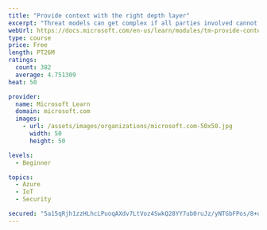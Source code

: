 ```yaml
---
title: "Provide context with the right depth layer"
excerpt: "Threat models can get complex if all parties involved cannot agree on a data-flow diagram depth layer that provides enough context to satisfy requirements"
webUrl: https://docs.microsoft.com/en-us/learn/modules/tm-provide-context-with-the-right-depth-layer/
type: course
price: Free
length: PT26M
ratings:
  count: 382
  average: 4.751309
heat: 50

provider:
  name: Microsoft Learn
  domain: microsoft.com
  images:
    - url: /assets/images/organizations/microsoft.com-50x50.jpg
      width: 50
      height: 50

levels:
  - Beginner

topics:
  - Azure
  - IoT
  - Security

secured: "5a15qRjh1zzHLhcLPuoqAXdv7LtVoz4SwkQ28YY7ub0ruJz/yNTGbFPos/8+uvycD3S1Lh1xqOXvdVOlskM0KWjtp4Yrqd5s5N5mDqwT7bLh48kBIOghE/VKaBRIMlhCuhU24iynIsESHV7DEeBXph8zPKkatzgNnDeI3phTlJIgf5KpCJz1Jas6PChB2EtxOIB45byOKta0KHAOwo+YlRypHN7jikLNZeAHweV327PgWR//zjekpiJULzgsFCRkQdW8ly+CuBoj3Rt1EEJylXr6QxmFE4rgAPpQsaGKCIBbbm5e3AY7LQqeo2kcr9VcG6JiojXnSYedoWLB8/56OinAZKuhoHMX+oS0zVK2WGMbHPlz0EcxWr0NqgVrUpv04aB6+QK7Jz5oH8gIpfyY8VGkgV9npsKX5GiCPAyI8Iw=;IbFiJw8ro8xmPOicKUW2GA=="
---
```


